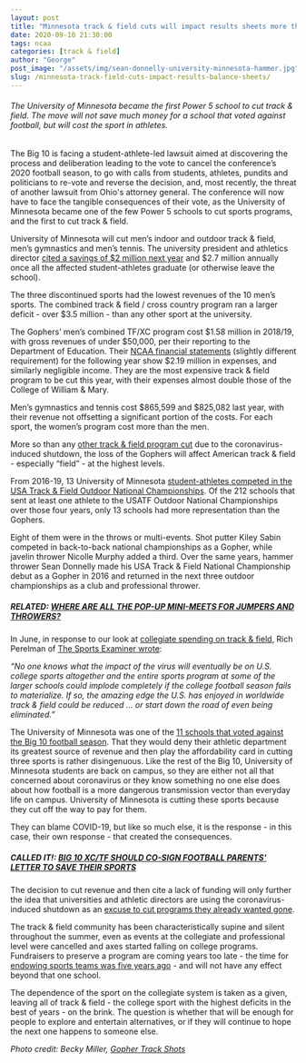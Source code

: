 ```yaml
---
layout: post
title: "Minnesota track & field cuts will impact results sheets more than balance sheets"
date: 2020-09-10 21:30:00
tags: ncaa
categories: [track & field]
author: "George"
post_image: "/assets/img/sean-donnelly-university-minnesota-hammer.jpg"
slug: /minnesota-track-field-cuts-impact-results-balance-sheets/
---
```

<h6>The University of Minnesota became the first Power 5 school to cut track & field. The move will not save much money for a school that voted against football, but will cost the sport in athletes.</h6>

The Big 10 is facing a student-athlete-led lawsuit aimed at discovering the process and deliberation leading to the vote to cancel the conference’s 2020 football season, to go with calls from students, athletes, pundits and politicians to re-vote and reverse the decision, and, most recently, the threat of another lawsuit from Ohio's attorney general. The conference will now have to face the tangible consequences of their vote, as the University of Minnesota became one of the few Power 5 schools to cut sports programs, and the first to cut track & field.

University of Minnesota will cut men’s indoor and outdoor track & field, men’s gymnastics and men’s tennis. The university president and athletics director [cited a savings of $2 million next year](https://gophersports.com/news/2020/9/10/an-open-letter-to-the-university-of-minnesota-athletics-community.aspx) and $2.7 million annually once all the affected student-athletes graduate (or otherwise leave the school). 

The three discontinued sports had the lowest revenues of the 10 men’s sports. The combined track & field / cross country program ran a larger deficit - over $3.5 million - than any other sport at the university. 

The Gophers’ men’s combined TF/XC program cost $1.58 million in 2018/19, with gross revenues of under $50,000, per their reporting to the Department of Education. Their [NCAA financial statements](https://gophersports.com/sports/2018/5/21/ot-financial-reports-html.aspx) (slightly different requirement) for the following year show $2.19 million in expenses, and similarly negligible income. They are the most expensive track & field program to be cut this year, with their expenses almost double those of the College of William & Mary.

Men’s gymnastics and tennis cost $865,599 and $825,082 last year, with their revenue not offsetting a significant portion of the costs. For each sport, the women’s program cost more than the men. 

More so than any [other track & field program cut](https://nalathletics.com/blog/2020/08/10/more-college-track-and-field-cuts) due to the coronavirus-induced shutdown, the loss of the Gophers will affect American track & field - especially “field” - at the highest levels. 

From 2016-19, 13 University of Minnesota [student-athletes competed in the USA Track & Field Outdoor National Championships](https://nalathletics.com/blog/2020/08/03/finding-professional-track-and-field-athletes). Of the 212 schools that sent at least one athlete to the USATF Outdoor National Championships over those four years, only 13 schools had more representation than the Gophers.

Eight of them were in the throws or multi-events. Shot putter Kiley Sabin competed in back-to-back national championships as a Gopher, while javelin thrower Nicolle Murphy added a third. Over the same years, hammer thrower Sean Donnelly made his USA Track & Field National Championship debut as a Gopher in 2016 and returned in the next three outdoor championships as a club and professional thrower. 

##### <strong>RELATED: [WHERE ARE ALL THE POP-UP MINI-MEETS FOR JUMPERS AND THROWERS?](https://nalathletics.com/blog/2020/08/24/where-pop-up-meets-jumpers-throwers)</strong>

In June, in response to our look at [collegiate spending on track & field](https://nalathletics.com/blog/2020/06/11/collegiate-spending-track-and-field-governing-bodies), Rich Perelman of [The Sports Examiner wrote](http://www.thesportsexaminer.com/lane-one-study-shows-u-s-colleges-spent-almost-1-billion-on-track-with-more-than-25000-athletes-on-scholarship/): 

<em>“No one knows what the impact of the virus will eventually be on U.S. college sports altogether and the entire sports program at some of the larger schools could implode completely if the college football season fails to materialize. If so, the amazing edge the U.S. has enjoyed in worldwide track & field could be reduced … or start down the road of even being eliminated.”</em>

The University of Minnesota was one of the [11 schools that voted against the Big 10 football season](https://www.outkick.com/big-ten-reveals-11-3-vote-in-nebraska-players-court-case/). That they would deny their athletic department its greatest source of revenue and then play the affordability card in cutting three sports is rather disingenuous. Like the rest of the Big 10, University of Minnesota students are back on campus, so they are either not all that concerned about coronavirus or they know something no one else does about how football is a more dangerous transmission vector than everyday life on campus. University of Minnesota is cutting these sports because they cut off the way to pay for them. 

They can blame COVID-19, but like so much else, it is the response - in this case, their own response - that created the consequences.

##### <strong>CALLED IT!: [BIG 10 XC/TF SHOULD CO-SIGN FOOTBALL PARENTS' LETTER TO SAVE THEIR SPORTS](https://nalathletics.com/blog/2020/08/17/big-10-cross-country-track-and-field-football-parents)</strong>

The decision to cut revenue and then cite a lack of funding will only further the idea that universities and athletic directors are using the coronavirus-induced shutdown as an [excuse to cut programs they already wanted gone](https://nalathletics.com/blog/2020/09/04/college-track-and-field-cuts-football-not-help).

The track & field community has been characteristically supine and silent throughout the summer, even as events at the collegiate and professional level were cancelled and axes started falling on college programs. Fundraisers to preserve a program are coming years too late - the time for [endowing sports teams was five years ago](https://nalathletics.com/blog/2020/07/13/stanford-athletics-program-cuts-endowments) - and will not have any effect beyond that one school. 

The dependence of the sport on the collegiate system is taken as a given, leaving all of track & field - the college sport with the highest deficits in the best of years - on the brink. The question is whether that will be enough for people to explore and entertain alternatives, or if they will continue to hope the next one happens to someone else.

<em>Photo credit: Becky Miller, [Gopher Track Shots](https://www.gophertrackshots.net/)</em>
